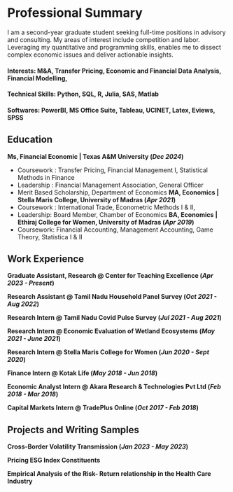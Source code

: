 # Professional Summary

I am a second-year graduate student seeking full-time positions in advisory and consulting. My areas of interest include competition and labor. Leveraging my quantitative and programming skills, enables me to dissect complex economic issues and deliver actionable insights. 

#### Interests: M&A, Transfer Pricing, Economic and Financial Data Analysis, Financial Modelling, 
#### Technical Skills: Python, SQL, R, Julia, SAS, Matlab
#### Softwares: PowerBI, MS Office Suite, Tableau, UCINET, Latex, Eviews, SPSS

## Education
**Ms, Financial Economic | Texas A&M University (_Dec 2024_)**
- Coursework : Transfer Pricing, Financial Management I, Statistical Methods in Finance
- Leadership : Financial Management Association, General Officer
- Merit Based Scholarship, Department of Economics
**MA, Economics | Stella Maris College, University of Madras (_Apr 2021_)**
- Coursework : International Trade, Econometric Methods I & II,
- Leadership: Board Member, Chamber of Economics
**BA, Economics | Ethiraj College for Women, University of Madras (_Apr 2019_)**
- Coursework: Financial Accounting, Management Accounting, Game Theory, Statistica I & II

## Work Experience
**Graduate Assistant, Research @ Center for Teaching Excellence (_Apr 2023 - Present_)**

**Research Assistant @ Tamil Nadu Household Panel Survey (_Oct 2021 - Aug 2022_)** 

**Research Intern @ Tamil Nadu Covid Pulse Survey (_Jul 2021 - Aug 2021_)**

**Research Intern @ Economic Evaluation of Wetland Ecosystems (_May 2021 - June 2021_)**

**Research Intern @ Stella Maris College for Women (_Jun 2020 - Sept 2020_)**

**Finance Intern @ Kotak Life (_May 2018 - Jun 2018_)**

**Economic Analyst Intern @ Akara Research & Technologies Pvt Ltd (_Feb 2018 - Mar 2018_)**

**Capital Markets Intern @ TradePlus Online (_Oct 2017 - Feb 2018_)**

## Projects and Writing Samples

**Cross-Border Volatility Transmission (_Jan 2023 - May 2023_)**

**Pricing ESG Index Constituents**

**Empirical Analysis of the Risk- Return relationship in the Health Care Industry**










